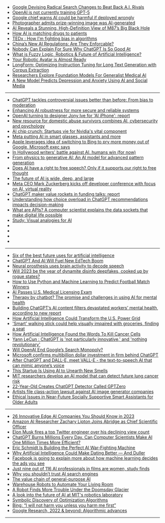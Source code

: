 - [Google Devising Radical Search Changes to Beat Back A.I. Rivals](https://cur.at/Lyo7Obu?m=web)
- [OpenAI is not currently training GPT-5](https://cur.at/4tfdJJX?m=web)
- [Google chief warns AI could be harmful if deployed wrongly](https://cur.at/HM5Xr6C?m=web)
- [Photographer admits prize-winning image was AI-generated](https://cur.at/MEHGZ0?m=web)
- [AI Reveals a Stunning, High-Definition View of M87’s Big Black Hole](https://cur.at/2wLR9Eq?m=web)
- [How AI is matching drugs to patients](https://cur.at/qFFuCeb?m=web)
- [TEDx : How I'm fighting bias in algorithms](https://cur.at/99fF5iL?m=web)
- [China’s New AI Regulations: Are They Enforcable?](https://cur.at/lxtvC1Y?m=web)
- [Nobody Can Explain For Sure Why ChatGPT Is So Good At](https://cur.at/d2sRQ4F?m=web)
- [What is Fuzzy Logic, Robotics & Future of Artificial Intelligence?](https://cur.at/iTpO4Vp?m=web)
- [Your Robotic Avatar is Almost Ready](https://cur.at/I27yB50?m=web)
- [LongForm: Optimizing Instruction Tuning for Long Text Generation with Corpus Extraction](https://cur.at/TymV3SI?m=web)
- [Researchers Explore Foundation Models For Generalist Medical AI](https://cur.at/1aLdlZf?m=web)
- [A New Model Predicts Depression and Anxiety Using AI and Social Media](https://cur.at/pt5C4U3?m=web)
------------
- [ChatGPT tackles controversial issues better than before: From bias to moderation](https://techxplore.com/news/2023-09-chatgpt-tackles-controversial-issues-bias.html)
- [Enhancing AI robustness for more secure and reliable systems](https://techxplore.com/news/2023-09-ai-robustness-reliable.html)
- [OpenAI turning to designer Jony Ive for 'AI iPhone': report](https://techxplore.com/news/2023-09-openai-jony-ive-ai-iphone.html)
- [New resource for domestic abuse survivors combines AI, cybersecurity and psychology](https://techxplore.com/news/2023-09-resource-domestic-abuse-survivors-combines.html)
- [
AI chip crunch: Startups vie for Nvidia's vital component](https://techxplore.com/news/2023-09-ai-chip-crunch-startups-vie.html)
- [Meta putting AI in smart glasses, assistants and more](https://techxplore.com/news/2023-09-meta-ai-smart-glasses.html)
- [
Apple leverages idea of switching to Bing to pry more money out of Google, Microsoft exec says](https://techxplore.com/news/2023-09-apple-leverages-idea-bing-pry.html)
- [In Hollywood writers' battle against AI, humans win (for now)](https://techxplore.com/news/2023-09-hollywood-writers-ai-humans.html)
- [From physics to generative AI: An AI model for advanced pattern generation](https://techxplore.com/news/2023-09-physics-generative-ai-advanced-pattern.html)
- [Does AI have a right to free speech? Only if it supports our right to free thought](https://techxplore.com/news/2023-09-ai-free-speech-thought.html)
- [
The future of AI is wide, deep, and large](https://techxplore.com/news/2023-09-future-ai-wide-deep-large.html)
- [Meta CEO Mark Zuckerberg kicks off developer conference with focus on AI, virtual reality](https://techxplore.com/news/2023-09-meta-ceo-zuckerberg-conference-focus.html)
- [
ChatGPT maker value rockets in funding talks: report](https://techxplore.com/news/2023-09-chatgpt-maker-rockets-funding.html)
- [Understanding how choice overload in ChatGPT recommendations impacts decision-making](https://techxplore.com/news/2023-09-choice-overload-chatgpt-impacts-decision-making.html)
- [What are APIs? A computer scientist explains the data sockets that make digital life possible](https://techxplore.com/news/2023-09-apis-scientist-sockets-digital-life.html)
- [
Study: Visual analogies for AI](https://techxplore.com/news/2023-09-visual-analogies-ai.html)
- []()
- []()
- []()
- []()

---------------
- [Six of the best future uses for artificial intelligence](https://technologymagazine.com/articles/six-of-the-best-future-uses-for-artificial-intelligence)
- [ChatGPT And AI Will Fuel New EdTech Boom](https://www.forbes.com/sites/emmawhitford/2023/01/18/chatgpt-and-ai-will-fuel-new-edtech-boom/)
- [Neural prosthesis uses brain activity to decode speech](https://cur.at/yXoQwX7?m=web)
- [Will 2023 be the year of dynamite disinfo deepfakes, cooked up by rogue states?](https://cur.at/vCzkvlm?m=web)
- [How to Use Python and Machine Learning to Predict Football Match Winners](https://cur.at/6LEa7RK?m=web)
- [AI Passes U.S. Medical Licensing Exam](https://cur.at/6fyqiLt?m=web)
- [Therapy by chatbot? The promise and challenges in using AI for mental health](https://cur.at/QPu0GNw?m=web)
- [Building ChatGPT’s AI content filters devastated workers’ mental health, according to new report](https://cur.at/rp6d4Ux?m=web)
- [How Artificial Intelligence Could Transform the U.S. Power Grid](https://cur.at/MiSjOKx?m=web)
- ['Smart' walking stick could help visually impaired with groceries, finding a seat](https://cur.at/b9XZblu?m=web)
- [How Artificial Intelligence Found the Words To Kill Cancer Cells](https://cur.at/IGuFXMB?m=web)
- [Yann LeCun : ChatGPT is 'not particularly innovative,' and 'nothing revolutionary'](https://cur.at/fFSwWdy?m=web)
- [Will OpenAI End Google’s Search Monopoly?](https://cur.at/XvvSASU?m=web)
- [Microsoft confirms multibillion dollar investment in firm behind ChatGPT](https://cur.at/oYnIn6C?m=web)
- [After ChatGPT and DALL-E, meet VALL-E - the text-to-speech AI that can mimic anyone’s voice](https://cur.at/b0i4yRo?m=web)
- [This Startup Is Using AI to Unearth New Smells](https://cur.at/EESjIhA?m=web)
- [MIT researchers develop an AI model that can detect future lung cancer risk](https://cur.at/CJpFpcT?m=web)
- [22-Year-Old Creates ChatGPT Detector Called GPTZero](https://cur.at/LZSpYA0?m=web)
- [Artists file class-action lawsuit against AI image generator companies](https://cur.at/twqhL8Q?m=web)
- [Ethical Issues in Near-Future Socially Supportive Smart Assistants for Older Adults](https://cur.at/yQDdILD?m=web)
--------------------------

- [26 Innovative Edge AI Companies You Should Know in 2023](https://omdena.com/blog/top-edge-ai-companies/)
- [Amazon AI Researcher Zachary Lipton Joins Abridge as Chief Scientific Officer](https://www.businesswire.com/news/home/20230214005268/en/Amazon-AI-Researcher-Zachary-Lipton-Joins-Abridge-as-Chief-Scientific-Officer)
- [Elon Musk fires a top Twitter engineer over his declining view count](https://www.platformer.news/p/elon-musk-fires-a-top-twitter-engineer?)
- [ChatGPT Burns Millions Every Day. Can Computer Scientists Make AI One Million Times More Efficient?](https://cur.at/hJPWS9m?m=web)
- [Eric Schmidt Is Building the Perfect AI War-Fighting Machine](https://cur.at/ZaLC1w4?m=web)
- [Why Artificial Intelligence Could Make Dating Better — And Duller](https://cur.at/4ruDOMa?m=web)
- [Facebook is going to explain more about how machine learning decides the ads you see](https://cur.at/Y0zS1vg?m=web)
- [Just nine out of 116 AI professionals in films are women, study finds](https://cur.at/7DE23fQ?m=web)
- [Why you shouldn’t trust AI search engines](https://cur.at/jyxVt2o?m=web)
- [The value​​​ ​​​chain of general-purpose AI​​](https://www.adalovelaceinstitute.org/blog/value-chain-general-purpose-ai/)
- [Warehouse Robots to Automate Your Living Room](https://cur.at/y0w73P7?m=web)
- [A Robot Finds More Trouble Under the Doomsday Glacier](https://cur.at/SMRGfN3?m=web)
- [A look into the future of AI at MIT's robotics laboratory](https://cur.at/3v77o0f?m=web)
- [Symbolic Discovery of Optimization Algorithms](https://cur.at/gAgFBpO?m=web)
- [Bing: “I will not harm you unless you harm me first”](https://cur.at/41KJXqC?m=web)
- [Google Research, 2022 & beyond: Algorithmic advances](https://cur.at/5NcbOKy?m=web)

--------------------
